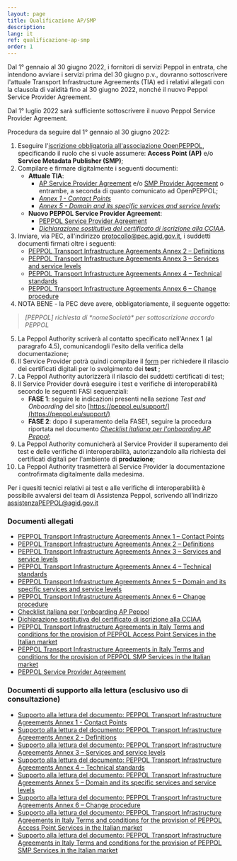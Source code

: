 ```yaml
---
layout: page
title: Qualificazione AP/SMP
description:
lang: it
ref: qualificazione-ap-smp
order: 1
---
```


Dal 1° gennaio al 30 giugno 2022, i fornitori di servizi Peppol in entrata, che intendono avviare i servizi prima del 30 giugno p.v., dovranno sottoscrivere l'attuale Transport Infrastructure Agreements (TIA) ed i relativi allegati con la clausola di validità fino al 30 giugno 2022, nonché il nuovo Peppol Service Provider Agreement.

Dal 1° luglio 2022 sarà sufficiente sottoscrivere il nuovo Peppol Service Provider Agreement.

Procedura da seguire dal 1° gennaio al 30 giugno 2022:

1. Eseguire l'[iscrizione obbligatoria all'associazione OpenPEPPOL](https://peppol.eu/get-involved/join-openpeppol), specificando il ruolo che si vuole assumere: **Access Point (AP)** e/o **Service Metadata Publisher (SMP)**;
2. Compilare e firmare digitalmente i seguenti documenti:
    - **Attuale TIA**:
      - [AP Service Provider Agreement](/attachments/PEPPOL_Transport_Infrastructure_Agreement_in_Italy_AP_V_1_0.pdf) e/o [SMP Provider Agreement](/attachments/PEPPOL_Transport_Infrastructure_Agreement_in_Italy_SMP_V_1_0.pdf) o entrambe, a seconda di quanto comunicato ad OpenPEPPOL;
      - [_Annex 1 - Contact Points_](/attachments/annex1-contatcpoints_0.pdf)
      - [_Annex 5 - Domain and its specific services and service levels_](/attachments/annex5-regionaldomain_rev5.pdf);
    - **Nuovo PEPPOL Service Provider Agreement**: 
      - [PEPPOL Service Provider Agreement](/attachments/PeppolServiceProviderAgreement_rev_V_1_0.pdf)
      - [_Dichiarazione sostitutiva del certificato di iscrizione alla CCIAA_](/attachments/dichirazione_rea_compilabile_rev201812.pdf).
3. Inviare, via PEC, all'indirizzo [protocollo@pec.agid.gov.it](mailto:protocollo@pec.agid.gov.it), i suddetti documenti firmati oltre i seguenti:
    - [PEPPOL Transport Infrastructure Agreements Annex 2 – Definitions](/attachments/annex2-definitions.pdf)
    - [PEPPOL Transport Infrastructure Agreements Annex 3 – Services and service levels](/attachments/annex3-servicesandservicelevels.pdf)
    - [PEPPOL Transport Infrastructure Agreements Annex 4 – Technical standards](/attachments/annex4-technicalstandards.pdf)
    - [PEPPOL Transport Infrastructure Agreements Annex 6 – Change procedure](/attachments/annex6-changeprocedure.pdf)
4. NOTA BENE - la PEC deve avere, obbligatoriamente, il seguente oggetto: 
> _[PEPPOL] richiesta di \*nomeSocietà\* per sottoscrizione accordo PEPPOL_
5. La Peppol Authority scriverà al contatto specificato nell'Annex 1 (al paragrafo 4.5), comunicandogli l'esito della verifica della documentazione;
6. Il Service Provider potrà quindi compilare il [form](https://openpeppol.atlassian.net/servicedesk/customer/portal/1/create/13) per richiedere il rilascio dei certificati digitali per lo svolgimento dei **test** ;
7. La Peppol Authority autorizzerà il rilascio dei suddetti certificati di test;
8. Il Service Provider dovrà eseguire i test e verifiche di interoperabilità secondo le seguenti FASI sequenziali:
    - **FASE 1**: seguire le indicazioni presenti nella sezione *Test and Onboarding* del sito [https://peppol.eu/support/](https://peppol.eu/support/)
    - **FASE 2**: dopo il superamento della FASE1, seguire la procedura riportata nel documento [_Checklist italiana per l'onboarding AP Peppol_](/attachments/APTest_Checklist_3.1.0_IT.docx);
9. La Peppol Authority comunicherà al Service Provider il superamento dei test e delle verifiche di interoperabilità, autorizzandolo alla richiesta dei certificati digitali per l'ambiente di **produzione**;
10. La Peppol Authority trasmetterà al Service Provider la documentazione controfirmata digitalmente dalla medesima.

Per i quesiti tecnici relativi ai test e alle verifiche di interoperabilità è possibile avvalersi del team di Assistenza Peppol, scrivendo all'indirizzo [assistenzaPEPPOL@agid.gov.it](mailto:assistenzaPEPPOL@agid.gov.it)

### Documenti allegati

- [PEPPOL Transport Infrastructure Agreements Annex 1 – Contact Points](/attachments/annex1-contatcpoints_0.pdf)
- [PEPPOL Transport Infrastructure Agreements Annex 2 – Definitions](/attachments/annex2-definitions.pdf)
- [PEPPOL Transport Infrastructure Agreements Annex 3 – Services and service levels](/attachments/annex3-servicesandservicelevels.pdf)
- [PEPPOL Transport Infrastructure Agreements Annex 4 – Technical standards](/attachments/annex4-technicalstandards.pdf)
- [PEPPOL Transport Infrastructure Agreements Annex 5 – Domain and its specific services and service levels](/attachments/annex5-regionaldomain_rev5.pdf)
- [PEPPOL Transport Infrastructure Agreements Annex 6 – Change procedure](/attachments/annex6-changeprocedure.pdf)
- [Checklist italiana per l'onboarding AP Peppol](/attachments/APTest_Checklist_3.1.0_IT.docx)
- [Dichiarazione sostitutiva del certificato di iscrizione alla CCIAA](/attachments/dichirazione_rea_compilabile_rev201812.pdf)
- [PEPPOL Transport Infrastructure Agreements in Italy Terms and conditions for the provision of PEPPOL Access Point Services in the Italian market](/attachments/PEPPOL_Transport_Infrastructure_Agreement_in_Italy_AP_V_1_0.pdf)
- [PEPPOL Transport Infrastructure Agreements in Italy Terms and conditions for the provision of PEPPOL SMP Services in the Italian market](/attachments/PEPPOL_Transport_Infrastructure_Agreement_in_Italy_SMP_V_1_0.pdf)
- [PEPPOL Service Provider Agreement](/attachments/PeppolServiceProviderAgreement_rev_V_1_0.pdf)

### Documenti di supporto alla lettura (esclusivo uso di consultazione)
- [Supporto alla lettura del documento: PEPPOL Transport Infrastructure Agreements Annex 1 - Contact Points](/attachments/support_annex1-contactpoints_en-it_0.pdf)
- [Supporto alla lettura del documento: PEPPOL Transport Infrastructure Agreements Annex 2 - Definitions](/attachments/support_annex2-definitions_en-it.pdf)
- [Supporto alla lettura del documento: PEPPOL Transport Infrastructure Agreements Annex 3 – Services and service levels](/attachments/support_annex3-servicesandservicelevels_en-it.pdf)
- [Supporto alla lettura del documento: PEPPOL Transport Infrastructure Agreements Annex 4 – Technical standards](/attachments/support_annex4-technicalstandards_en-it.pdf)
- [Supporto alla lettura del documento: PEPPOL Transport Infrastructure Agreements Annex 5 – Domain and its specific services and service levels](/attachments/support_annex5-regionaldomain_en-it.pdf)
- [Supporto alla lettura del documento: PEPPOL Transport Infrastructure Agreements Annex 6 – Change procedure](/attachments/support_annex6-changeprocedure_en-it.pdf)
- [Supporto alla lettura del documento: PEPPOL Transport Infrastructure Agreements in Italy Terms and conditions for the provision of PEPPOL Access Point Services in the Italian market](/attachments/support_peppol_ap_service_provider_agreement_in_italy_en-it.pdf)
- [Supporto alla lettura del documento: PEPPOL Transport Infrastructure Agreements in Italy Terms and conditions for the provision of PEPPOL SMP Services in the Italian market](/attachments/support_peppol_smp_provider_agreement_en-it.pdf)
